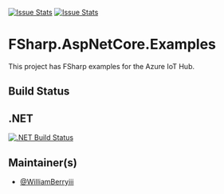 [![Issue Stats](http://issuestats.com/github/WilliamBerryiii/Azure.IotHub.Examples.FSharp/badge/issue)](http://issuestats.com/github//WilliamBerryiii/Azure.IotHub.Examples.FSharp)
[![Issue Stats](http://issuestats.com/github/WilliamBerryiii/Azure.IotHub.Examples.FSharp/badge/pr)](http://issuestats.com/github/WilliamBerryiii/Azure.IotHub.Examples.FSharp)

# FSharp.AspNetCore.Examples

This project has FSharp examples for the Azure IoT Hub. 

## Build Status

.NET
----
[![.NET Build Status](https://img.shields.io/appveyor/ci/WilliamBerryiii/azure-iothub-examples-fsharp/master.svg)](https://ci.appveyor.com/project/WilliamBerryiii/azure-iothub-examples-fsharp)

## Maintainer(s)

- [@WilliamBerryiii](https://github.com/WilliamBerryiii)

